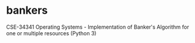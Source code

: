 # bankers
CSE-34341 Operating Systems - Implementation of Banker's Algorithm for one or multiple resources (Python 3)
